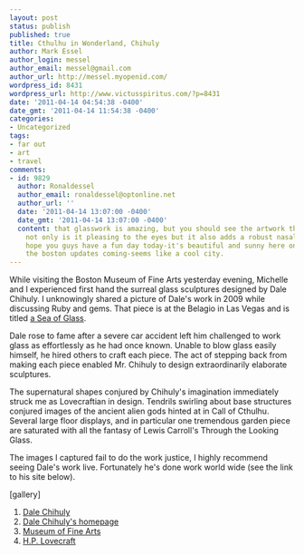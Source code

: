 ```yaml
---
layout: post
status: publish
published: true
title: Cthulhu in Wonderland, Chihuly
author: Mark Essel
author_login: messel
author_email: messel@gmail.com
author_url: http://messel.myopenid.com/
wordpress_id: 8431
wordpress_url: http://www.victusspiritus.com/?p=8431
date: '2011-04-14 04:54:38 -0400'
date_gmt: '2011-04-14 11:54:38 -0400'
categories:
- Uncategorized
tags:
- far out
- art
- travel
comments:
- id: 9829
  author: Ronaldessel
  author_email: ronaldessel@optonline.net
  author_url: ''
  date: '2011-04-14 13:07:00 -0400'
  date_gmt: '2011-04-14 13:07:00 -0400'
  content: that glasswork is amazing, but you should see the artwork the dogs make,
    not only is it pleasing to the eyes but it also adds a robust nasal experience.
    hope you guys have a fun day today-it's beautiful and sunny here on l.i. keep
    the boston updates coming-seems like a cool city.
---
```

<p>While visiting the Boston Museum of Fine Arts yesterday evening, Michelle and I experienced first hand the surreal glass sculptures designed by Dale Chihuly. I unknowingly shared a picture of Dale's work in 2009 while discussing Ruby and gems. That piece is at the Belagio in Las Vegas and is titled <a href="http://www.victusspiritus.com/2009/11/15/walking-down-the-tracks-of-ruby-on-rails/">a Sea of Glass</a>. </p>
<p>Dale rose to fame after a severe car accident left him challenged to work glass as effortlessly as he had once known. Unable to blow glass easily himself, he hired others to craft each piece. The act of stepping back from making each piece enabled Mr. Chihuly to design extraordinarily elaborate sculptures.  </p>
<p>The supernatural shapes conjured by Chihuly's imagination immediately struck me as Lovecraftian in design. Tendrils swirling about base structures conjured images of the ancient alien gods hinted at in Call of Cthulhu. Several large floor displays, and in particular one tremendous garden piece are saturated with all the fantasy of Lewis Carroll's Through the Looking Glass. </p>
<p>The images I captured fail to do the work justice, I highly recommend seeing Dale's work live. Fortunately he's done work world wide (see the link to his site below). </p>
<p>[gallery]</p>
<ol>
<li><a href="http://en.wikipedia.org/wiki/Dale_Chihuly">Dale Chihuly</a></li>
<li><a href="http://www.chihuly.com/">Dale Chihuly's homepage</a></li>
<li><a href="http://www.mfa.org/">Museum of Fine Arts</a></li>
<li><a href="http://en.wikipedia.org/wiki/H._P._Lovecraft">H.P. Lovecraft</a></li>
</ol>
